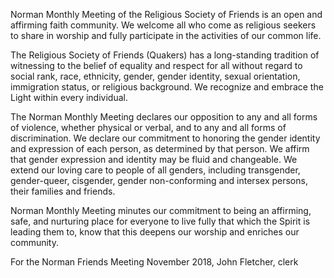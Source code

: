 Norman Monthly Meeting of the Religious Society of Friends is an open and affirming faith community. We welcome all who come as religious seekers to share in worship and fully participate in the activities of our common life.

The Religious Society of Friends (Quakers) has a long-standing tradition of witnessing to the belief of equality and respect for all without regard to social rank, race, ethnicity, gender, gender identity, sexual orientation, immigration status, or religious background. We recognize and embrace the Light within every individual.

The Norman Monthly Meeting declares our opposition to any and all forms of violence, whether physical or verbal, and to any and all forms of discrimination. We declare our commitment to honoring the gender identity and expression of each person, as determined by that person. We affirm that gender expression and identity may be fluid and changeable. We extend our loving care to people of all genders, including transgender, gender-queer, cisgender, gender non-conforming and intersex persons, their families and friends.

Norman Monthly Meeting minutes our commitment to being an affirming, safe, and nurturing place for everyone to live fully that which the Spirit is leading them to, know that this deepens our worship and enriches our community.

For the Norman Friends Meeting November 2018, John Fletcher, clerk
